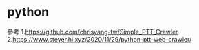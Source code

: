# python
參考
1.https://github.com/chrisyang-tw/Simple_PTT_Crawler
2.https://www.stevenhi.xyz/2020/11/29/python-ptt-web-crawler/
